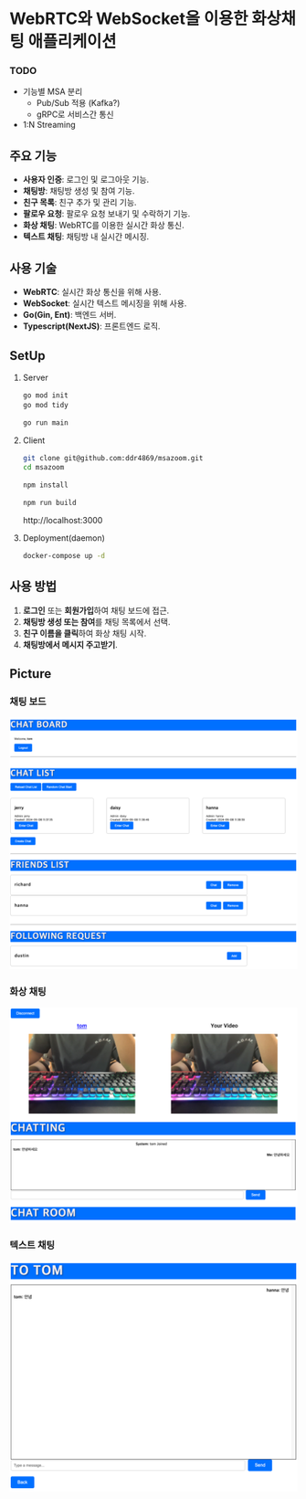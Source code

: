# WebRTC와 WebSocket을 이용한 화상채팅 애플리케이션

### TODO
- 기능별 MSA 분리
    - Pub/Sub 적용 (Kafka?)
    - gRPC로 서비스간 통신
- 1:N Streaming

## 주요 기능

- **사용자 인증**: 로그인 및 로그아웃 기능.
- **채팅방**: 채팅방 생성 및 참여 기능.
- **친구 목록**: 친구 추가 및 관리 기능.
- **팔로우 요청**: 팔로우 요청 보내기 및 수락하기 기능.
- **화상 채팅**: WebRTC를 이용한 실시간 화상 통신.
- **텍스트 채팅**: 채팅방 내 실시간 메시징.

## 사용 기술

- **WebRTC**: 실시간 화상 통신을 위해 사용.
- **WebSocket**: 실시간 텍스트 메시징을 위해 사용.
- **Go(Gin, Ent)**: 백엔드 서버.
- **Typescript(NextJS)**: 프론트엔드 로직.

## SetUp

1. Server
    ```bash
    go mod init
    go mod tidy
    ```
    ```bash
    go run main
    ```

2. Client
    ```bash
    git clone git@github.com:ddr4869/msazoom.git
    cd msazoom
    ```
    ```bash
    npm install
    ```
    ```bash
    npm run build
    ```
    http://localhost:3000

3. Deployment(daemon)
    ```bash
    docker-compose up -d
    ``` 


## 사용 방법

1. **로그인** 또는 **회원가입**하여 채팅 보드에 접근.
2. **채팅방 생성 또는 참여**를 채팅 목록에서 선택.
3. **친구 이름을 클릭**하여 화상 채팅 시작.
4. **채팅방에서 메시지 주고받기**.

## Picture

### 채팅 보드
![채팅 보드](./docs/picture/dashboard.png)

### 화상 채팅
![화상 채팅](./docs/picture/chat.png)

### 텍스트 채팅
![텍스트 채팅](./docs/picture/message.png)